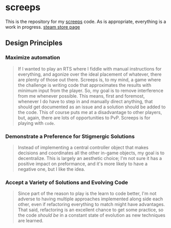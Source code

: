# screeps
This is the repository for my [screeps](https://screeps.com/) code.
As is appropriate, everything is a work in progress.
            [steam store page](http://store.steampowered.com/app/464350)

## Design Principles

### Maximize automation
> If I wanted to play an RTS where I fiddle with manual instructions for everything, and agonize over the ideal placement of whatever, there are plenty of those out there.  Screeps is, to my mind, a game where the challenge is writing code that approximates the results with minimum input from the player.
> So, my goal is to remove interference from me whenever possible.  This means, first and foremost, whenever I do have to step in and manually direct anything, that should get documented as an issue and a solution should be added to the code.
> This of course puts me at a disadvantage to other players, but, again, there are lots of opportunities to PvP.  Screeps is for playing with <code>code</code>.

### Demonstrate a Preference for Stigmergic Solutions
> Instead of implementing a central controller object that makes decisions and coordinates all the other in-game objects, my goal is to decentralize.  This is largely an aesthetic choice; I'm not sure it has a positive impact on preformance, and it's more likely to have a negative one, but I like the idea.

### Accept a Variety of Solutions and Evolving Code
> Since part of the reason to play is the learn to code better, I'm not adverse to having multiple approaches implemented along side each other, even if refactoring everything to match might have advantages.
> That said, refactoring is an excellent chance to get some practice, so the code *should be* in a constant state of evolution as new techniques are learned.


            


